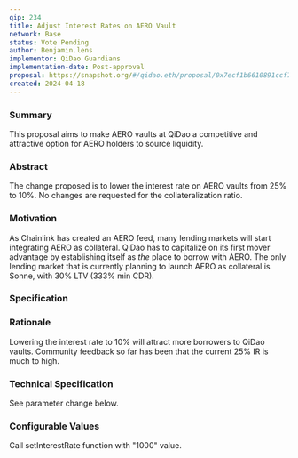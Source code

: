 ```yaml
---
qip: 234
title: Adjust Interest Rates on AERO Vault
network: Base
status: Vote Pending
author: Benjamin.lens
implementor: QiDao Guardians
implementation-date: Post-approval
proposal: https://snapshot.org/#/qidao.eth/proposal/0x7ecf1b6610891ccf76d7e4e3eef303897099915d3e1f6dec3a1899fcccb4ef08
created: 2024-04-18
---
```


### Summary

This proposal aims to make AERO vaults at QiDao a competitive and attractive option for AERO holders to source liquidity.

### Abstract

The change proposed is to lower the interest rate on AERO vaults from 25% to 10%. No changes are requested for the collateralization ratio.

### Motivation

As Chainlink has created an AERO feed, many lending markets will start integrating AERO as collateral. QiDao has to capitalize on its first mover advantage by establishing itself as *the* place to borrow with AERO. The only lending market that is currently planning to launch AERO as collateral is Sonne, with 30% LTV (333% min CDR). 

### Specification

### Rationale

Lowering the interest rate to 10% will attract more borrowers to QiDao vaults. Community feedback so far has been that the current 25% IR is much to high.

### Technical Specification

See parameter change below.

### Configurable Values

Call setInterestRate function with "1000" value.
